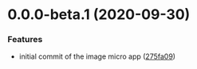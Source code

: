 # 0.0.0-beta.1 (2020-09-30)


### Features

* initial commit of the image micro app ([275fa09](https://github.com/Schalltech/honeycomb-marketplace/commit/275fa09fa783a3a470a2bcbe2bfecd2de569b0d7))
